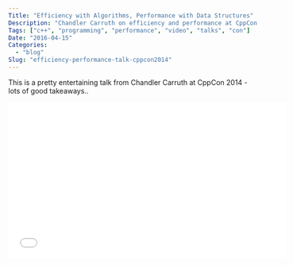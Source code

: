 ```yaml
---
Title: "Efficiency with Algorithms, Performance with Data Structures"
Description: "Chandler Carruth on efficiency and performance at CppCon 2014"
Tags: ["c++", "programming", "performance", "video", "talks", "con"]
Date: "2016-04-15"
Categories:
  - "blog"
Slug: "efficiency-performance-talk-cppcon2014"
---
```


This is a pretty entertaining talk from Chandler Carruth at CppCon 2014 - lots of good takeaways..

<div class="video-container">
<iframe width="560" height="315" src="//www.youtube.com/embed/fHNmRkzxHWs" frameborder="0" allowfullscreen></iframe>
</div>
